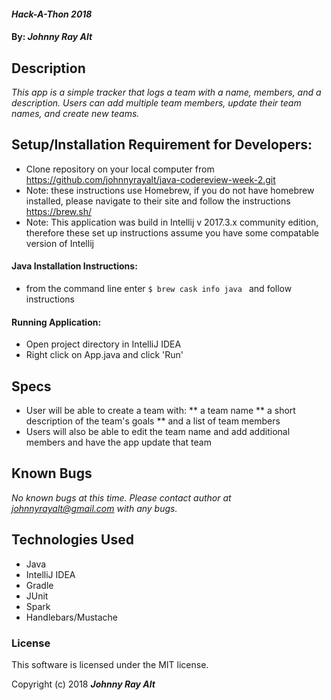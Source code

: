 #### _Hack-A-Thon 2018_

#### By: _**Johnny Ray Alt**_

## Description

_This app is a simple tracker that logs a team with a name, members, and a description. Users can add multiple team members, update their team names, and create new teams._

## Setup/Installation Requirement for Developers:

* Clone repository on your local computer from https://github.com/johnnyrayalt/java-codereview-week-2.git
* Note: these instructions use Homebrew, if you do not have homebrew installed, please navigate to their site and follow the instructions https://brew.sh/
* Note: This application was build in Intellij v 2017.3.x community edition, therefore these set up instructions assume you have some compatable version of Intellij

#### Java Installation Instructions:
* from the command line enter `$ brew cask info java ` and follow instructions

#### Running Application:
* Open project directory in IntelliJ IDEA
* Right click on App.java and click 'Run'

## Specs
 * User will be able to create a team with:
 ** a team name
 ** a short description of the team's goals
 ** and a list of team members
 * Users will also be able to edit the team name and add additional members and have the app update that team

## Known Bugs

_No known bugs at this time._
_Please contact author at johnnyrayalt@gmail.com with any bugs._

## Technologies Used

 * Java
 * IntelliJ IDEA
 * Gradle
 * JUnit
 * Spark
 * Handlebars/Mustache

### License

This software is licensed under the MIT license.

Copyright (c) 2018 ****_Johnny Ray Alt_****